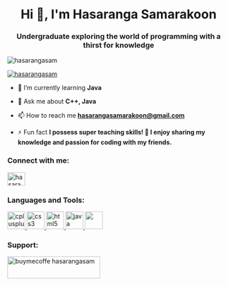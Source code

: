 <h1 align="center">Hi 👋, I'm Hasaranga Samarakoon</h1>
<h3 align="center">Undergraduate exploring the world of programming with a thirst for knowledge</h3>

<p align="left"> <img src="https://komarev.com/ghpvc/?username=hasarangasam&label=Profile%20views&color=0e75b6&style=flat" alt="hasarangasam" /> </p>

<p align="left"> <a href="https://github.com/ryo-ma/github-profile-trophy"><img src="https://github-profile-trophy.vercel.app/?username=hasarangasam" alt="hasarangasam" /></a> </p>

- 🌱 I’m currently learning **Java**

- 💬 Ask me about **C++, Java**

- 📫 How to reach me **hasarangasamarakoon@gmail.com**

- ⚡ Fun fact **I possess super teaching skills! 🚀 I enjoy sharing my knowledge and passion for coding with my friends.**

<h3 align="left">Connect with me:</h3>
<p align="left">
<a href="https://linkedin.com/in/hasaranga-samarakoon-ab5622291" target="blank"><img align="center" src="https://raw.githubusercontent.com/rahuldkjain/github-profile-readme-generator/master/src/images/icons/Social/linked-in-alt.svg" alt="hasaranga-samarakoon-ab5622291" height="30" width="40" /></a>
</p>

<h3 align="left">Languages and Tools:</h3>
<p align="left"> <a href="https://www.w3schools.com/cpp/" target="_blank" rel="noreferrer"> <img src="https://github.com/Scar1109/skill-icons/blob/main/icons/CPP.svg" alt="cplusplus" width="40" height="40"/> </a> <a href="https://www.w3schools.com/css/" target="_blank" rel="noreferrer"> <img src="https://github.com/Scar1109/skill-icons/blob/main/icons/CSS.svg" alt="css3" width="40" height="40"/> </a> <a href="https://www.w3.org/html/" target="_blank" rel="noreferrer"> <img src="https://github.com/Scar1109/skill-icons/blob/main/icons/HTML.svg" alt="html5" width="40" height="40"/> </a> <a href="https://www.java.com" target="_blank" rel="noreferrer"> <img src="https://github.com/Scar1109/skill-icons/blob/main/icons/Java-Light.svg" alt="java" width="40" height="40"/> </a> <a href="https://www.mysql.com/" target="_blank" rel="noreferrer"> <img src="https://github.com/Scar1109/skill-icons/blob/main/icons/MySQL-Light.svg" width="40" height="40"/> </a> </p>

<h3 align="left">Support:</h3>
<p><a href="https://www.buymeacoffee.com/buymecoffe hasarangasam"> <img align="left" src="https://cdn.buymeacoffee.com/buttons/v2/default-yellow.png" height="50" width="210" alt="buymecoffe hasarangasam" /></a></p><br><br>

